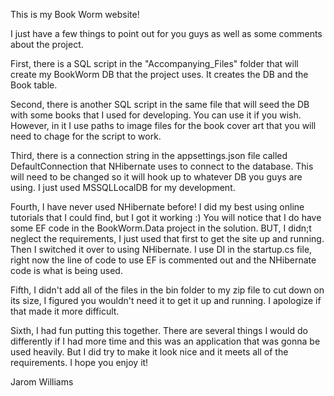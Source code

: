 This is my Book Worm website!

I just have a few things to point out for you guys as well as some comments about the project.

First, there is a SQL script in the "Accompanying_Files" folder that will create my BookWorm DB
that the project uses. It creates the DB and the Book table.

Second, there is another SQL script in the same file that will seed the DB with some books that I
used for developing. You can use it if you wish. However, in it I use paths to image files for the
book cover art that you will need to chage for the script to work.

Third, there is a connection string in the appsettings.json file called DefaultConnection that NHibernate
uses to connect to the database. This will need to be changed so it will hook up to whatever DB you
guys are using. I just used MSSQLLocalDB for my development.

Fourth, I have never used NHibernate before! I did my best using online tutorials that I could find, but I
got it working :) You will notice that I do have some EF code in the BookWorm.Data project in the solution.
BUT, I didn;t neglect the requirements, I just used that first to get the site up and running. Then I
switched it over to using NHibernate. I use DI in the startup.cs file, right now the line of code to use EF
is commented out and the NHibernate code is what is being used.

Fifth, I didn't add all of the files in the bin folder to my zip file to cut down on its size, I figured
you wouldn't need it to get it up and running. I apologize if that made it more difficult.

Sixth, I had fun putting this together. There are several things I would do differently if I had more time and
this was an application that was gonna be used heavily. But I did try to make it look nice and it meets all of
the requirements. I hope you enjoy it!

Jarom Williams